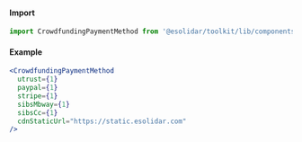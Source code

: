 #### Import

```js static
import CrowdfundingPaymentMethod from '@esolidar/toolkit/lib/components/crowdfundingPaymentMethod';
```

#### Example

```jsx
<CrowdfundingPaymentMethod
  utrust={1}
  paypal={1}
  stripe={1}
  sibsMbway={1}
  sibsCc={1}
  cdnStaticUrl="https://static.esolidar.com"
/>
```
